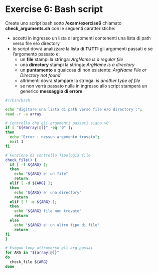 # Exercise 6: Bash script
Create uno script bash sotto **/exam/exercise6** chiamato **check_arguments.sh** con le seguenti caratteristiche: 
- accetti in ingresso un lista di argomenti contenenti una lista di path verso file e/o directory 
- lo script dovrà analizzare la lista di **TUTTI** gli argomenti passati e se l’argomento passato è: 
	- un **file** stampi la stringa: *ArgName is a regular file*
	- una **directory** stampi la stringa: *ArgName is a directory* 
	- un **puntamento** a qualcosa di non esistente: *ArgName File or Directory not found* 
	- altrimenti dovrà stampare la stringa: *is another type of file* 
	- se non verrà passato nulla in ingresso allo script stamperà un generico **messaggio di errore**
```bash
#!/bin/bash

echo "digitare una lista di path verso file e/o directory :";
read -r -a array

# Controllo che gli argomenti passati siano >0
if [ "${#array[@]}" -eq "0" ];
then
  echo "Error : nessun argomento trovato";
  exit 1
fi

# Funzione di controllo Tipologia file
check_file() {
  if [ -f ${ARG} ];
  then
    echo "${ARG} e' un file"
    return
  elif [ -d ${ARG} ];
  then
    echo "${ARG} e' una directory"
    return
  elif [ ! -e ${ARG} ];
  then
    echo "${ARG} file non trovato"
    return
  else
    echo "${ARG} e' un altro tipo di file"
    return
fi
}

# Eseguo loop attraverso gli arg passai
for ARG in "${array[@]}"
do
  check_file ${ARG}
done

```
